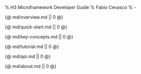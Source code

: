 % H3 Microframework Developer Guide
% Fabio Cevasco
% -

<style>
.js::before {
  content: none;
}
</style>

{@ md/overview.md || 0 @}

{@ md/quick-start.md || 0 @}

{@ md/key-concepts.md || 0 @}

{@ md/tutorial.md || 0 @}

{@ md/api.md || 0 @}

{@ md/about.md || 0 @}

